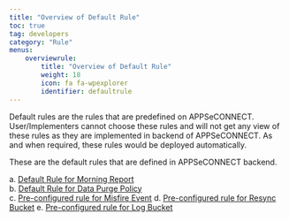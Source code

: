 ```yaml
---
title: "Overview of Default Rule"
toc: true
tag: developers
category: "Rule"
menus: 
    overviewrule:
        title: "Overview of Default Rule"
        weight: 18
        icon: fa fa-wpexplorer
        identifier: defaultrule
---
```


Default rules are the rules that are predefined on APPSeCONNECT. User/Implementers cannot choose these rules and 
will not get any view of these rules as they are implemented in backend of APPSeCONNECT. As and when required, these 
rules would be deployed automatically. 

These are the default rules that are defined in APPSeCONNECT backend.  

a.	[Default Rule for Morning Report](/rule/default-rule-for-morning-report/)    
b.	[Default Rule for Data Purge Policy](/rule/default-rule-for-data-purge-policy/)    
c.  [Pre-configured rule for Misfire Event](/rule/preconfigured-rule-for-misfire-event/)
d.	[Pre-configured rule for Resync Bucket](/rule/preconfigured-rule-for-resync-bucket/)
e.  [Pre-configured rule for Log Bucket](/rule/preconfigured-rule-for-log-bucket/)
